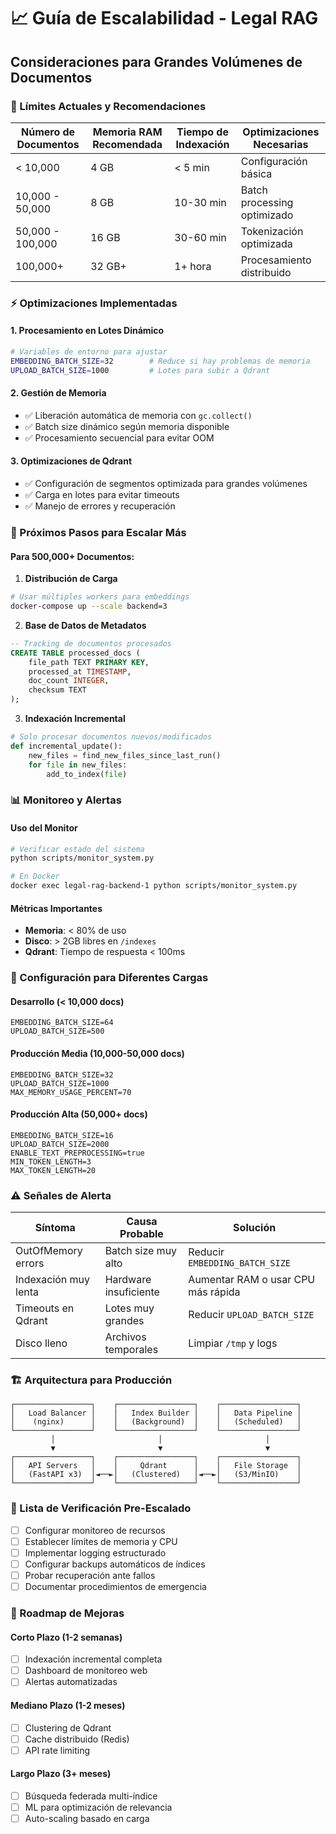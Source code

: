 # 📈 Guía de Escalabilidad - Legal RAG

## Consideraciones para Grandes Volúmenes de Documentos

### 🎯 Límites Actuales y Recomendaciones

| Número de Documentos | Memoria RAM Recomendada | Tiempo de Indexación | Optimizaciones Necesarias |
|---------------------|-------------------------|---------------------|---------------------------|
| < 10,000 | 4 GB | < 5 min | Configuración básica |
| 10,000 - 50,000 | 8 GB | 10-30 min | Batch processing optimizado |
| 50,000 - 100,000 | 16 GB | 30-60 min | Tokenización optimizada |
| 100,000+ | 32 GB+ | 1+ hora | Procesamiento distribuido |

### ⚡ Optimizaciones Implementadas

#### 1. **Procesamiento en Lotes Dinámico**
```bash
# Variables de entorno para ajustar
EMBEDDING_BATCH_SIZE=32        # Reduce si hay problemas de memoria
UPLOAD_BATCH_SIZE=1000         # Lotes para subir a Qdrant
```

#### 2. **Gestión de Memoria**
- ✅ Liberación automática de memoria con `gc.collect()`
- ✅ Batch size dinámico según memoria disponible
- ✅ Procesamiento secuencial para evitar OOM

#### 3. **Optimizaciones de Qdrant**
- ✅ Configuración de segmentos optimizada para grandes volúmenes
- ✅ Carga en lotes para evitar timeouts
- ✅ Manejo de errores y recuperación

### 🚀 Próximos Pasos para Escalar Más

#### Para 500,000+ Documentos:

1. **Distribución de Carga**
```bash
# Usar múltiples workers para embeddings
docker-compose up --scale backend=3
```

2. **Base de Datos de Metadatos**
```sql
-- Tracking de documentos procesados
CREATE TABLE processed_docs (
    file_path TEXT PRIMARY KEY,
    processed_at TIMESTAMP,
    doc_count INTEGER,
    checksum TEXT
);
```

3. **Indexación Incremental**
```python
# Solo procesar documentos nuevos/modificados
def incremental_update():
    new_files = find_new_files_since_last_run()
    for file in new_files:
        add_to_index(file)
```

### 📊 Monitoreo y Alertas

#### Uso del Monitor
```bash
# Verificar estado del sistema
python scripts/monitor_system.py

# En Docker
docker exec legal-rag-backend-1 python scripts/monitor_system.py
```

#### Métricas Importantes
- **Memoria**: < 80% de uso
- **Disco**: > 2GB libres en `/indexes`
- **Qdrant**: Tiempo de respuesta < 100ms

### 🔧 Configuración para Diferentes Cargas

#### Desarrollo (< 10,000 docs)
```env
EMBEDDING_BATCH_SIZE=64
UPLOAD_BATCH_SIZE=500
```

#### Producción Media (10,000-50,000 docs)
```env
EMBEDDING_BATCH_SIZE=32
UPLOAD_BATCH_SIZE=1000
MAX_MEMORY_USAGE_PERCENT=70
```

#### Producción Alta (50,000+ docs)
```env
EMBEDDING_BATCH_SIZE=16
UPLOAD_BATCH_SIZE=2000
ENABLE_TEXT_PREPROCESSING=true
MIN_TOKEN_LENGTH=3
MAX_TOKEN_LENGTH=20
```

### ⚠️ Señales de Alerta

| Síntoma | Causa Probable | Solución |
|---------|---------------|----------|
| OutOfMemory errors | Batch size muy alto | Reducir `EMBEDDING_BATCH_SIZE` |
| Indexación muy lenta | Hardware insuficiente | Aumentar RAM o usar CPU más rápida |
| Timeouts en Qdrant | Lotes muy grandes | Reducir `UPLOAD_BATCH_SIZE` |
| Disco lleno | Archivos temporales | Limpiar `/tmp` y logs |

### 🏗️ Arquitectura para Producción

```
┌─────────────────┐    ┌─────────────────┐    ┌─────────────────┐
│   Load Balancer │    │   Index Builder │    │   Data Pipeline │
│    (nginx)      │    │   (Background)  │    │   (Scheduled)   │
└─────────────────┘    └─────────────────┘    └─────────────────┘
         │                       │                       │
         ▼                       ▼                       ▼
┌─────────────────┐    ┌─────────────────┐    ┌─────────────────┐
│   API Servers   │    │     Qdrant      │    │   File Storage  │
│   (FastAPI x3)  │◄──►│   (Clustered)   │◄──►│   (S3/MinIO)    │
└─────────────────┘    └─────────────────┘    └─────────────────┘
```

### 📝 Lista de Verificación Pre-Escalado

- [ ] Configurar monitoreo de recursos
- [ ] Establecer límites de memoria y CPU
- [ ] Implementar logging estructurado
- [ ] Configurar backups automáticos de índices
- [ ] Probar recuperación ante fallos
- [ ] Documentar procedimientos de emergencia

### 🎯 Roadmap de Mejoras

#### Corto Plazo (1-2 semanas)
- [ ] Indexación incremental completa
- [ ] Dashboard de monitoreo web
- [ ] Alertas automatizadas

#### Mediano Plazo (1-2 meses)
- [ ] Clustering de Qdrant
- [ ] Cache distribuido (Redis)
- [ ] API rate limiting

#### Largo Plazo (3+ meses)
- [ ] Búsqueda federada multi-índice
- [ ] ML para optimización de relevancia
- [ ] Auto-scaling basado en carga
